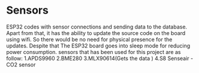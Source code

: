 # Sensors
ESP32 codes with sensor connections and sending data to the database. Apart from that, it has the ability to update the source code on the board using wifi. So there would be no need for physical presence for the updates.
Despite that The ESP32 board goes into sleep mode for reducing power consumption.
sensors that has been used for this project are as follow:
1.APDS9960
2.BME280
3.MLX90614(Gets the data )
4.S8 Senseair -  CO2 sensor


